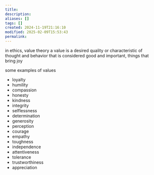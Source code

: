 ```yaml
---
title: 
description: 
aliases: []
tags: []
created: 2024-11-19T21:16:10
modified: 2025-02-09T15:53:43
permalink:
---
```



in ethics, value theory
a value is a desired quality or characteristic of thought and behavior that is considered good and important, things that bring joy


some examples of values
- loyalty
- humility
- compassion
- honesty
- kindness
- integrity
- selflessness
- determination
- generosity
- perception
- courage
- empathy
- toughness
- independence
- attentiveness
- tolerance
- trustworthiness
- appreciation
